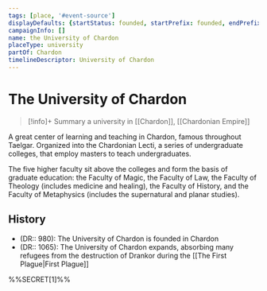 ```yaml
---
tags: [place, '#event-source']
displayDefaults: {startStatus: founded, startPrefix: founded, endPrefix: destroyed, endStatus: destroyed}
campaignInfo: []
name: the University of Chardon
placeType: university
partOf: Chardon
timelineDescriptor: University of Chardon
---
```

# The University of Chardon
>[!info]+ Summary
> a university in [[Chardon]], [[Chardonian Empire]]

A great center of learning and teaching in Chardon, famous throughout Taelgar. Organized into the Chardonian Lecti, a series of undergraduate colleges, that employ masters to teach undergraduates. 

The five higher faculty sit above the colleges and form the basis of graduate education: the Faculty of Magic, the Faculty of Law, the Faculty of Theology (includes medicine and healing), the Faculty of History, and the Faculty of Metaphysics (includes the supernatural and planar studies).

## History
- (DR:: 980): The University of Chardon is founded in Chardon
- (DR:: 1065): The University of Chardon expands, absorbing many refugees from the destruction of Drankor during the [[The First Plague|First Plague]]

%%SECRET[1]%%



